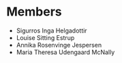 # Members

- Sigurros Inga Helgadottir
- Louise Sitting Estrup
- Annika Rosenvinge Jespersen
- Maria Theresa Udengaard McNally
